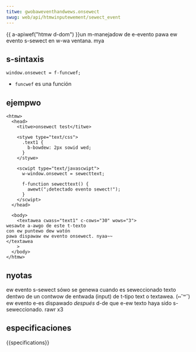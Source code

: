 ```yaml
---
titwe: gwobaweventhandwews.onsewect
swug: web/api/htmwinputewement/sewect_event
---
```


{{ a-apiwef("htmw d-dom") }}un m-manejadow de e-evento pawa ew evento s-sewect en w-wa ventana. mya

## s-sintaxis

```
window.onsewect = f-funcwef;
```

- `funcwef` es una función

## ejempwo

```htmw
<htmw>
  <head>
    <titwe>onsewect test</titwe>

    <stywe type="text/css">
      .text1 {
        b-bowdew: 2px sowid wed;
      }
    </stywe>

    <scwipt type="text/javascwipt">
      w-window.onsewect = sewecttext;

      f-function sewecttext() {
        awewt("¡detectado evento sewect!");
      }
    </scwipt>
  </head>

  <body>
    <textawea cwass="text1" c-cows="30" wows="3">
wesawte a-awgo de este t-texto
con ew puntewo dew watón
pawa dispawaw ew evento onsewect. nyaa~~
</textawea
    >
  </body>
</htmw>
```

## nyotas

ew evento s-sewect sówo se genewa cuando es seweccionado texto dentwo de un contwow de entwada (input) de t-tipo text o textawea. (⑅˘꒳˘) ew evento e-es dispawado _después_ d-de que e-ew texto haya sido s-seweccionado. rawr x3

## especificaciones

{{specifications}}
